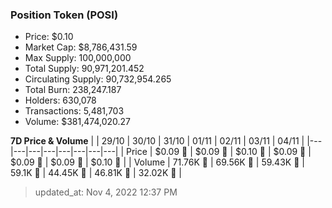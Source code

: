 
  ### Position Token (POSI)
  - Price: $0.10
  - Market Cap: $8,786,431.59
  - Max Supply: 100,000,000
  - Total Supply: 90,971,201.452
  - Circulating Supply: 90,732,954.265
  - Total Burn: 238,247.187
  - Holders: 630,078
  - Transactions: 5,481,703
  - Volume: $381,474,020.27

  **7D Price & Volume**
  | | 29&#x2F;10 | 30&#x2F;10 | 31&#x2F;10 | 01&#x2F;11 | 02&#x2F;11 | 03&#x2F;11 | 04&#x2F;11 |
  |---|---|---|---|---|---|---|---|
  | Price | $0.09 🚀 | $0.09 🚀 | $0.10 🚀 | $0.09 🔻 | $0.09 🔻 | $0.09 🚀 | $0.10 🚀 |
  | Volume | 71.76K 🚀 | 69.56K 🔻 | 59.43K 🔻 | 59.1K 🔻 | 44.45K 🔻 | 46.81K 🚀 | 32.02K 🔻 |

  > updated_at: Nov 4, 2022 12:37 PM
